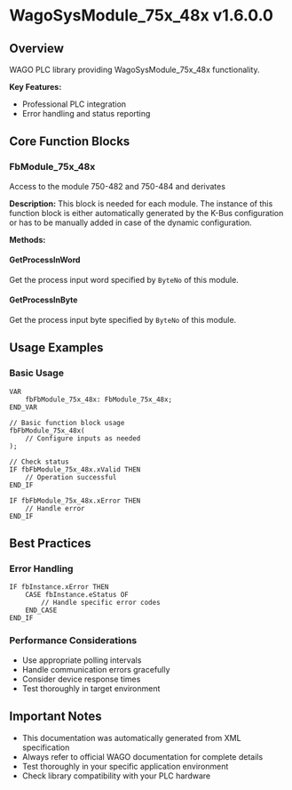 # WagoSysModule_75x_48x v1.6.0.0

## Overview
WAGO PLC library providing WagoSysModule_75x_48x functionality.

**Key Features:**
- Professional PLC integration
- Error handling and status reporting

## Core Function Blocks

### FbModule_75x_48x
Access to the module 750-482 and 750-484 and derivates

**Description:**
This block is needed for each module. The instance of this function block is either automatically generated by the K-Bus configuration or has to be manually added in case of the dynamic configuration.

**Methods:**

#### GetProcessInWord
Get the process input word specified by ``ByteNo`` of this module.

#### GetProcessInByte
Get the process input byte specified by ``ByteNo`` of this module.

## Usage Examples

### Basic Usage
```iec
VAR
    fbFbModule_75x_48x: FbModule_75x_48x;
END_VAR

// Basic function block usage
fbFbModule_75x_48x(
    // Configure inputs as needed
);

// Check status
IF fbFbModule_75x_48x.xValid THEN
    // Operation successful
END_IF

IF fbFbModule_75x_48x.xError THEN
    // Handle error
END_IF
```

## Best Practices

### Error Handling
```iec
IF fbInstance.xError THEN
    CASE fbInstance.eStatus OF
        // Handle specific error codes
    END_CASE
END_IF
```

### Performance Considerations
- Use appropriate polling intervals
- Handle communication errors gracefully
- Consider device response times
- Test thoroughly in target environment

## Important Notes

- This documentation was automatically generated from XML specification
- Always refer to official WAGO documentation for complete details
- Test thoroughly in your specific application environment
- Check library compatibility with your PLC hardware

